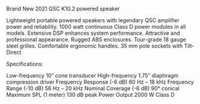 Brand New 2021 QSC K10.2 powered speaker

Lightweight portable powered speakers with legendary QSC amplifier power and reliability.
1000 watt continuous Class D power modules in all models.
Extensive DSP enhances system performance.
Attractive and professional appearance.
Rugged ABS enclosures.
Tour-grade 18 gauge steel grilles.
Comfortable ergonomic handles.
35 mm pole sockets with Tilt-Direct



Specifications:

Low-frequency 10″ cone transducer
High-frequency 1.75″ diaphragm compression driver
Frequency Response (-6 dB) 60 Hz – 18 kHz
Frequency Range (-10 dB) 56 Hz – 20 kHz
Nominal Coverage (-6 dB) 90° conical
Maximum SPL (1 meter) 130 dB peak
Power Output 2000 W Class D
